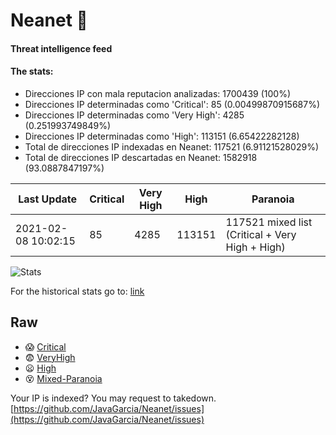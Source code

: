 # Neanet :hocho:
#### Threat intelligence feed
#### The stats:

- Direcciones IP con mala reputacion analizadas: 1700439 (100%)
- Direcciones IP determinadas como 'Critical':  85 (0.00499870915687%)
- Direcciones IP determinadas como 'Very High':  4285 (0.251993749849%)
- Direcciones IP determinadas como 'High':  113151 (6.65422282128)
- Total de direcciones IP indexadas en Neanet:  117521 (6.91121528029%)
- Total de direcciones IP descartadas en Neanet:  1582918 (93.0887847197%)

| Last Update | Critical | Very High | High | Paranoia |
| --- | --- | --- | --- | --- |
| 2021-02-08 10:02:15 | 85 | 4285 | 113151 | 117521 mixed list (Critical + Very High + High)|

![Stats](https://docs.google.com/spreadsheets/d/e/2PACX-1vSnaNMIXVabIpDJjufMlzH7poXnshF3mgd8Is1g9ytUEzVsP5my4Trn8f-xkoLLQ38xpL3HtmUexLo6/pubchart?oid=501124687&format=image)

For the historical stats go to: [link](/stats.csv)
## Raw
- :scream: [Critical](https://raw.githubusercontent.com/JavaGarcia/Neanet/master/blacklists/neanet_critical.txt)
- :fearful: [VeryHigh](https://raw.githubusercontent.com/JavaGarcia/Neanet/master/blacklists/neanet_veryHigh.txtt)
- :frowning: [High](https://raw.githubusercontent.com/JavaGarcia/Neanet/master/blacklists/neanet_high.txt)
- :dizzy_face: [Mixed-Paranoia](https://raw.githubusercontent.com/JavaGarcia/Neanet/master/blacklists/neanet_all.txt)


Your IP is indexed? You may request to takedown. [https://github.com/JavaGarcia/Neanet/issues](https://github.com/JavaGarcia/Neanet/issues)
















































































































































































































































































































































































































































































































































































































































































































































































































































































































































































































































































































































































































































































































































































































































































































































































































































































































































































































































































































































































































































































































































































































































































































































































































































































































































































































































































































































































































































































































































































































































































































































































































































































































































































































































































































































































































































































































































































































































































































































































































































































































































































































